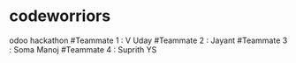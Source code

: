 # codeworriors
odoo hackathon
#Teammate 1 : V Uday
#Teammate 2 : Jayant 
#Teammate 3 : Soma Manoj
#Teammate 4 : Suprith YS
